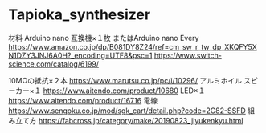 # Tapioka_synthesizer
材料
Arduino nano 互換機×１枚 またはArduino nano Every
https://www.amazon.co.jp/dp/B081DY8Z24/ref=cm_sw_r_tw_dp_XKQFY5XN1DZY3JNJ6A0H?_encoding=UTF8&psc=1
https://www.switch-science.com/catalog/6199/

10MΩの抵抗×２本
https://www.marutsu.co.jp/pc/i/10296/
アルミホイル
スピーカー×１
https://www.aitendo.com/product/10680
LED×１
https://www.aitendo.com/product/16716
電線
https://www.sengoku.co.jp/mod/sgk_cart/detail.php?code=2C82-SSFD
組み立て方
https://fabcross.jp/category/make/20190823_jiyukenkyu.html
